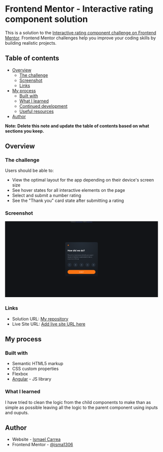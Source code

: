 # Frontend Mentor - Interactive rating component solution

This is a solution to the [Interactive rating component challenge on Frontend Mentor](https://www.frontendmentor.io/challenges/interactive-rating-component-koxpeBUmI). Frontend Mentor challenges help you improve your coding skills by building realistic projects.

## Table of contents

- [Overview](#overview)
  - [The challenge](#the-challenge)
  - [Screenshot](#screenshot)
  - [Links](#links)
- [My process](#my-process)
  - [Built with](#built-with)
  - [What I learned](#what-i-learned)
  - [Continued development](#continued-development)
  - [Useful resources](#useful-resources)
- [Author](#author)


**Note: Delete this note and update the table of contents based on what sections you keep.**

## Overview

### The challenge

Users should be able to:

- View the optimal layout for the app depending on their device's screen size
- See hover states for all interactive elements on the page
- Select and submit a number rating
- See the "Thank you" card state after submitting a rating

### Screenshot

![form](./desktop.png)


### Links

- Solution URL: [My repository](https://github.com/Isma1306/interactive-rating-component)
- Live Site URL: [Add live site URL here](https://your-live-site-url.com)

## My process

### Built with

- Semantic HTML5 markup
- CSS custom properties
- Flexbox
- [Angular](https://angular.io/) - JS library


### What I learned

I have tried to clean the logic from the child components to make than as simple as possible leaving all the logic to the parent component using inputs and ouputs.

## Author

- Website - [Ismael Carrea](https://github.com/Isma1306/)
- Frontend Mentor - [@isma1306](https://www.frontendmentor.io/profile/Isma1306)

